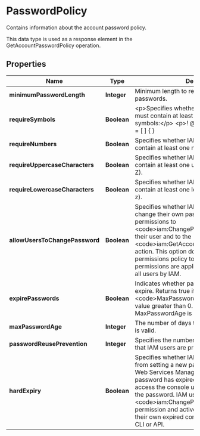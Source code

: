 

# PasswordPolicy

<p>Contains information about the account password policy.</p> <p> This data type is used as a response element in the <a>GetAccountPasswordPolicy</a> operation. </p>

## Properties

| Name | Type | Description | Notes |
|------------ | ------------- | ------------- | -------------|
|**minimumPasswordLength** | **Integer** | Minimum length to require for IAM user passwords. |  [optional] |
|**requireSymbols** | **Boolean** | &lt;p&gt;Specifies whether IAM user passwords must contain at least one of the following symbols:&lt;/p&gt; &lt;p&gt;! @ # $ % ^ &amp;amp; * ( ) _ + - &#x3D; [ ] { } | &#39;&lt;/p&gt; |  [optional] |
|**requireNumbers** | **Boolean** | Specifies whether IAM user passwords must contain at least one numeric character (0 to 9). |  [optional] |
|**requireUppercaseCharacters** | **Boolean** | Specifies whether IAM user passwords must contain at least one uppercase character (A to Z). |  [optional] |
|**requireLowercaseCharacters** | **Boolean** | Specifies whether IAM user passwords must contain at least one lowercase character (a to z). |  [optional] |
|**allowUsersToChangePassword** | **Boolean** | Specifies whether IAM users are allowed to change their own password. Gives IAM users permissions to &lt;code&gt;iam:ChangePassword&lt;/code&gt; for only their user and to the &lt;code&gt;iam:GetAccountPasswordPolicy&lt;/code&gt; action. This option does not attach a permissions policy to each user, rather the permissions are applied at the account-level for all users by IAM. |  [optional] |
|**expirePasswords** | **Boolean** | Indicates whether passwords in the account expire. Returns true if &lt;code&gt;MaxPasswordAge&lt;/code&gt; contains a value greater than 0. Returns false if MaxPasswordAge is 0 or not present. |  [optional] |
|**maxPasswordAge** | **Integer** | The number of days that an IAM user password is valid. |  [optional] |
|**passwordReusePrevention** | **Integer** | Specifies the number of previous passwords that IAM users are prevented from reusing. |  [optional] |
|**hardExpiry** | **Boolean** | Specifies whether IAM users are prevented from setting a new password via the Amazon Web Services Management Console after their password has expired. The IAM user cannot access the console until an administrator resets the password. IAM users with &lt;code&gt;iam:ChangePassword&lt;/code&gt; permission and active access keys can reset their own expired console password using the CLI or API. |  [optional] |



